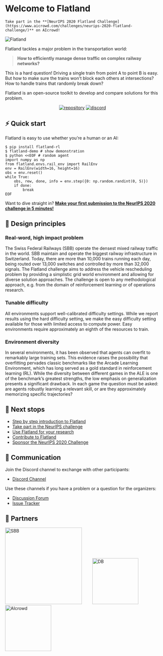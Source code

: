 Welcome to Flatland
===


```{admonition} Ongoing Challenge
Take part in the **[NeurIPS 2020 Flatland Challenge](https://www.aicrowd.com/challenges/neurips-2020-flatland-challenge/)** on AIcrowd!
```

![Flatland](https://i.imgur.com/9cNtWjs.gif)

Flatland tackles a major problem in the transportation world: 

> **How to efficiently manage dense traffic on complex railway networks?**

This is a hard question! Driving a single train from point A to point B is easy. But how to make sure the trains won't block each others at intersections? How to handle trains that randomly break down? 

Flatland is an open-source toolkit to develop and compare solutions for this problem.

<center><p>
<!--<a class="reference external" href="https://gitlab.aicrowd.com/flatland/flatland"><img alt="arxiv" src="http://img.shields.io/badge/cs.LG-arXiv%3A1809.00510-B31B1B.svg"></a>-->
<a class="reference external" href="https://gitlab.aicrowd.com/flatland/flatland"><img alt="repository" src="https://img.shields.io/static/v1?label=aicrowd.gitlab.com&amp;message=flatland/flatland&amp;color=%3CCOLOR%3E&amp;logo=gitlab"></a>
<a class="reference external" href="https://discord.com/invite/hCR3CZG"><img alt="discord" src="https://img.shields.io/static/v1?label=discord&message=neurips2020-flatland-challenge&color=%3CCOLOR%3E&logo=discord"></a>
</p></center>


⚡ Quick start
---

Flatland is easy to use whether you’re a human or an AI:

```console
$ pip install flatland-rl
$ flatland-demo # show demonstration
$ python <<EOF # random agent
import numpy as np
from flatland.envs.rail_env import RailEnv
env = RailEnv(width=16, height=16)
obs = env.reset()
while True:
    obs, rew, done, info = env.step({0: np.random.randint(0, 5)})
    if done:
        break
EOF
```

Want to dive straight in? **[Make your first submission to the NeurIPS 2020 challenge in 5 minutes!](getting-started/first-submission)**


🔖 Design principles
---

### Real-word, high impact problem

The Swiss Federal Railways (SBB) operate the densest mixed railway traffic in the world. SBB maintain and operate the biggest railway infrastructure in Switzerland. Today, there are more than 10,000 trains running each day, being routed over 13,000 switches and controlled by more than 32,000 signals. The Flatland challenge aims to address the vehicle rescheduling problem by providing a simplistic grid world environment and allowing for diverse solution approaches. The challenge is open to any methodological approach, e.g. from the domain of reinforcement learning or of operations research.


### Tunable difficulty 

All environments support well-calibrated difficulty settings. While we report results using the hard difficulty setting, we make the easy difficulty setting available for those with limited access to compute power. Easy environments require approximately an eighth of the resources to train.

### Environment diversity 

In several environments, it has been observed that agents can overfit to remarkably large training sets. This evidence raises the possibility that overfitting pervades classic benchmarks like the Arcade Learning Environment, which has long served as a gold standard in reinforcement learning (RL). While the diversity between different games in the ALE is one of the benchmark’s greatest strengths, the low emphasis on generalization presents a significant drawback. In each game the question must be asked: are agents robustly learning a relevant skill, or are they approximately memorizing specific trajectories?

🚉 Next stops
---

- [Step by step introduction to Flatland](getting-started/env)
- [Take part in the NeurIPS challenge](getting-started/first-submission)
- [Use Flatland for your research](research/philosophy)
- [Contribute to Flatland](misc/contributing)
- [Sponsor the NeurIPS 2020 Challenge](mailto:hello@aicrowd.com)

📱 Communication
---

Join the Discord channel to exchange with other participants:

- [Discord Channel](https://discord.com/invite/hCR3CZG)

Use these channels if you have a problem or a question for the organizers:

- [Discussion Forum](https://discourse.aicrowd.com/c/neurips-2020-flatland-challenge)
- [Issue Tracker](https://gitlab.aicrowd.com/flatland/flatland/issues/)


🤝 Partners
---

<a href="https://sbb.ch" target="_blank" style="margin-right:30px"><img src="https://i.imgur.com/OSCXtde.png" alt="SBB" width="250"/></a> 
<a href="https://www.deutschebahn.com/" target="_blank" style="margin-right:30px"><img src="https://i.imgur.com/pjTki15.png" alt="DB"  width="150"/></a>
<a href="https://www.aicrowd.com" target="_blank"><img src="https://i.imgur.com/kBZQGI9.png" alt="AIcrowd"  width="150"/></a>




